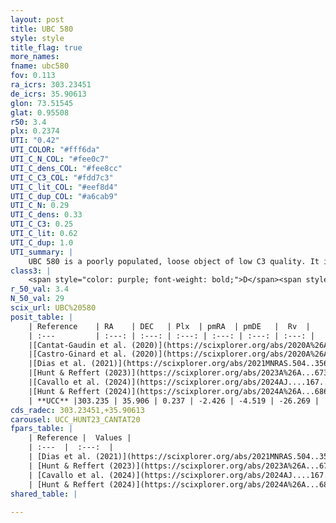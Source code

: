 ```yaml
---
layout: post
title: UBC 580
style: style
title_flag: true
more_names: 
fname: ubc580
fov: 0.113
ra_icrs: 303.23451
de_icrs: 35.90613
glon: 73.51545
glat: 0.95508
r50: 3.4
plx: 0.2374
UTI: "0.42"
UTI_COLOR: "#fff6da"
UTI_C_N_COL: "#fee0c7"
UTI_C_dens_COL: "#fee8cc"
UTI_C_C3_COL: "#fdd7c3"
UTI_C_lit_COL: "#eef8d4"
UTI_C_dup_COL: "#a6cab9"
UTI_C_N: 0.29
UTI_C_dens: 0.33
UTI_C_C3: 0.25
UTI_C_lit: 0.62
UTI_C_dup: 1.0
UTI_summary: |
    UBC 580 is a poorly populated, loose object of low C3 quality. It is moderately studied in the literature.
class3: |
    <span style="color: purple; font-weight: bold;">D</span><span style="color: #FFC300; font-weight: bold;">B</span>
r_50_val: 3.4
N_50_val: 29
scix_url: UBC%20580
posit_table: |
    | Reference    | RA    | DEC   | Plx  | pmRA  | pmDE   |  Rv  |
    | :---         | :---: | :---: | :---: | :---: | :---: | :---: |
    |[Cantat-Gaudin et al. (2020)](https://scixplorer.org/abs/2020A%26A...640A...1C) | 303.206 | 35.92 | 0.242 | -2.401 | -4.5 | -- |
    |[Castro-Ginard et al. (2020)](https://scixplorer.org/abs/2020A%26A...635A..45C) | 303.193 | 35.934 | 0.243 | -2.412 | -4.49 | -- |
    |[Dias et al. (2021)](https://scixplorer.org/abs/2021MNRAS.504..356D) | 303.201 | 35.897 | 0.245 | -2.412 | -4.505 | -5.461 |
    |[Hunt & Reffert (2023)](https://scixplorer.org/abs/2023A%26A...673A.114H) | 303.208 | 35.902 | 0.256 | -2.444 | -4.518 | -- |
    |[Cavallo et al. (2024)](https://scixplorer.org/abs/2024AJ....167...12C) | 303.22 | 35.912 | 0.254 | -- | -- | -- |
    |[Hunt & Reffert (2024)](https://scixplorer.org/abs/2024A%26A...686A..42H) | 303.208 | 35.902 | 0.256 | -2.444 | -4.518 | -- |
    | **UCC** |303.235 | 35.906 | 0.237 | -2.426 | -4.519 | -26.269 | 
cds_radec: 303.23451,+35.90613
carousel: UCC_HUNT23_CANTAT20
fpars_table: |
    | Reference |  Values |
    | :---  |  :---:  |
    | [Dias et al. (2021)](https://scixplorer.org/abs/2021MNRAS.504..356D) | `Av=2.48, Dist=3953, logage=6.867, [Fe/H]=0.216` |
    | [Hunt & Reffert (2023)](https://scixplorer.org/abs/2023A%26A...673A.114H) | `AV50=2.635, diffAV50=2.002, MOD50=12.824, logAge50=7.455` |
    | [Cavallo et al. (2024)](https://scixplorer.org/abs/2024AJ....167...12C) | `AV50=2.31, dMod50=12.43, logAge50=8.2, [Fe/H]50=0.65` |
    | [Hunt & Reffert (2024)](https://scixplorer.org/abs/2024A%26A...686A..42H) | `MassJ=600.464` |
shared_table: |
    
---
```

